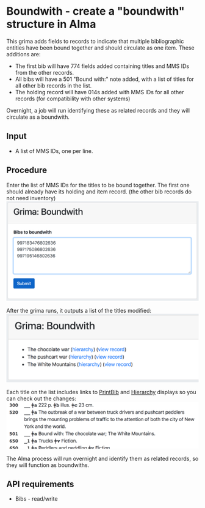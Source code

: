 # Boundwith - create a "boundwith" structure in Alma

This grima adds fields to records to indicate that 
multiple bibliographic entities have been bound together
and should circulate as one item. These additions are:
* The first bib will have 774 fields added containing
titles and MMS IDs from the other records.
* All bibs will have a 501 "Bound with:" note added,
with a list of titles for all other bib records in the list.
* The holding record will have 014s added with MMS IDs
for all other records (for compatibility with other systems)

Overnight, a job will run identifying these as related records
and they will circulate as a boundwith.

## Input
* A list of MMS IDs, one per line. 

## Procedure
Enter the list of MMS IDs for the titles to be bound together.
The first one should already have its holding and item record.
(the other bib records do not need inventory)
![Screenshot of boundwith output](images/Boundwith-in.png)

After the grima runs, it outputs a list of the titles modified:
![Screenshot of boundwith output](images/Boundwith-out-splat.png)

Each title on the list includes
links to [PrintBib](../PrintBib/PrintBib.html) and 
[Hierarchy](../Hierarchy/Hierarchy.html) displays 
so you can check out the changes:
![Screenshot of boundwith output](images/Boundwith-detail.png)

The Alma process will run overnight and identify them as
related records, so they will function as boundwiths.

## API requirements
* Bibs - read/write
